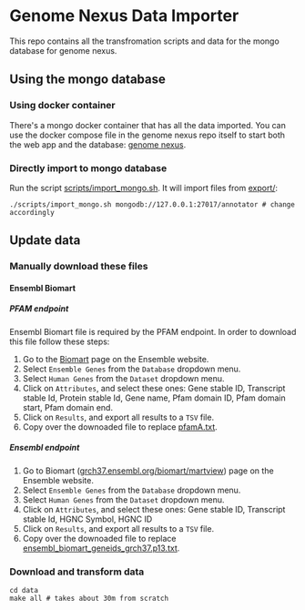 # Genome Nexus Data Importer
This repo contains all the transfromation scripts and data for the mongo
database for genome nexus. 

## Using the mongo database

### Using docker container
There's a mongo docker container that has all the data imported. You can use
the docker compose file in the genome nexus repo itself to start both the web
app and the database: [genome
nexus](https://github.com/genome-nexus/genome-nexus).

### Directly import to mongo database
Run the script [scripts/import_mongo.sh](scripts/imort_mongo.sh). It will
import files from [export/](export/):
```
./scripts/import_mongo.sh mongodb://127.0.0.1:27017/annotator # change accordingly
```

## Update data
### Manually download these files

#### Ensembl Biomart

##### PFAM endpoint

Ensembl Biomart file is required by the PFAM endpoint. In order to download this file
follow these steps:

1. Go to the [Biomart](www.ensembl.org/biomart/martview) page on the Ensemble website.
2. Select `Ensemble Genes` from the `Database` dropdown menu.
3. Select `Human Genes` from the `Dataset` dropdown menu.
4. Click on `Attributes`, and select these ones:
Gene stable ID, Transcript stable Id, Protein stable Id, Gene name, Pfam domain ID, Pfam domain start, Pfam domain end.
5. Click on `Results`, and export all results to a `TSV` file.
6. Copy over the downoaded file to replace [pfamA.txt](pfamA.txt).

##### Ensembl endpoint 
1. Go to Biomart ([grch37.ensembl.org/biomart/martview](grch37.ensembl.org/biomart/martview)) page on the Ensemble website.
2. Select `Ensemble Genes` from the `Database` dropdown menu.
3. Select `Human Genes` from the `Dataset` dropdown menu.
4. Click on `Attributes`, and select these ones:
Gene stable ID, Transcript stable Id, HGNC Symbol, HGNC ID
5. Click on `Results`, and export all results to a `TSV` file.
6. Copy over the downoaded file to replace [ensembl_biomart_geneids_grch37.p13.txt](ensembl_biomart_geneids_grch37.p13.txt).

### Download and transform data
```
cd data
make all # takes about 30m from scratch
```
